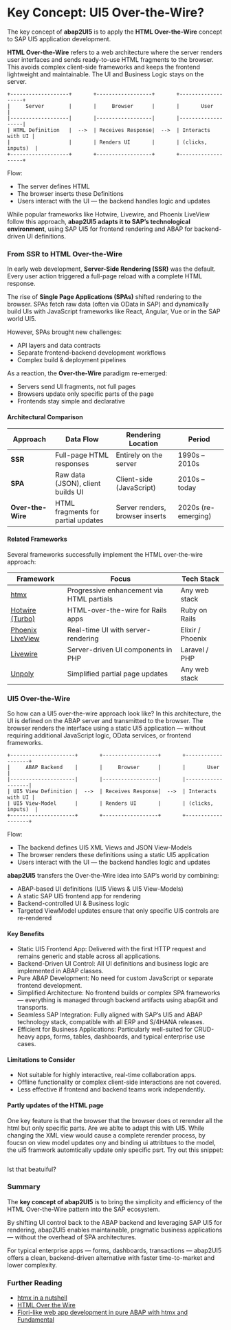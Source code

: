 # Key Concept: UI5 Over-the-Wire?

The key concept of **abap2UI5** is to apply the **HTML Over-the-Wire** concept to SAP UI5 application development.

**HTML Over-the-Wire** refers to a web architecture where the server renders user interfaces and sends ready-to-use HTML fragments to the browser. This avoids complex client-side frameworks and keeps the frontend lightweight and maintainable. The UI and Business Logic stays on the server.

```plaintext
+-------------------+       +------------------+       +-------------------+
|     Server        |       |     Browser      |       |       User        |
|-------------------|       |------------------|       |-------------------|
| HTML Definition   |  -->  | Receives Response|  -->  | Interacts with UI |
|                   |       | Renders UI       |       | (clicks, inputs)  |
+-------------------+       +------------------+       +-------------------+
```
Flow:
- The server defines HTML
- The browser inserts these Definitions
- Users interact with the UI — the backend handles logic and updates

While popular frameworks like Hotwire, Livewire, and Phoenix LiveView follow this approach, **abap2UI5 adapts it to SAP’s technological environment**, using SAP UI5 for frontend rendering and ABAP for backend-driven UI definitions.

### From SSR to HTML Over-the-Wire

In early web development, **Server-Side Rendering (SSR)** was the default. Every user action triggered a full-page reload with a complete HTML response.

The rise of **Single Page Applications (SPAs)** shifted rendering to the browser. SPAs fetch raw data (often via OData in SAP) and dynamically build UIs with JavaScript frameworks like React, Angular, Vue or in the SAP world UI5.

However, SPAs brought new challenges:
- API layers and data contracts
- Separate frontend-backend development workflows
- Complex build & deployment pipelines

As a reaction, the **Over-the-Wire** paradigm re-emerged:
- Servers send UI fragments, not full pages
- Browsers update only specific parts of the page
- Frontends stay simple and declarative

#### Architectural Comparison

| Approach | Data Flow | Rendering Location | Period |
|----------|-----------|-------------------|--------|
| **SSR** | Full-page HTML responses | Entirely on the server | 1990s – 2010s |
| **SPA** | Raw data (JSON), client builds UI | Client-side (JavaScript) | 2010s – today |
| **Over-the-Wire** | HTML fragments for partial updates | Server renders, browser inserts | 2020s (re-emerging) |

#### Related Frameworks

Several frameworks successfully implement the HTML over-the-wire approach:

| Framework             | Focus                                | Tech Stack           |
|-----------------------|--------------------------------------------------|----------------------|
| [htmx](https://htmx.org)                | Progressive enhancement via HTML partials  | Any web stack        |
| [Hotwire (Turbo)](https://hotwired.dev) | HTML-over-the-wire for Rails apps          | Ruby on Rails        |
| [Phoenix LiveView](https://hexdocs.pm/phoenix_live_view) | Real-time UI with server-rendering         | Elixir / Phoenix     |
| [Livewire](https://livewire.laravel.com)         | Server-driven UI components in PHP         | Laravel / PHP        |
| [Unpoly](https://unpoly.com)            | Simplified partial page updates            | Any web stack        |


### UI5 Over-the-Wire

So how can a UI5 over-the-wire approach look like? In this architecture, the UI is defined on the ABAP server and transmitted to the browser. The browser renders the interface using a static UI5 application — without requiring additional JavaScript logic, OData services, or frontend frameworks.

```plaintext
+---------------------+       +------------------+       +-------------------+
|     ABAP Backend    |       |     Browser      |       |       User        |
|---------------------|       |------------------|       |-------------------|
| UI5 View Definition |  -->  | Receives Response|  -->  | Interacts with UI |
| UI5 View-Model      |       | Renders UI       |       | (clicks, inputs)  |
+---------------------+       +------------------+       +-------------------+
```
Flow:
- The backend defines UI5 XML Views and JSON View-Models
- The browser renders these definitions using a static UI5 application
- Users interact with the UI — the backend handles logic and updates


**abap2UI5** transfers the Over-the-Wire idea into SAP’s world by combining:
- ABAP-based UI definitions (UI5 Views & UI5 View-Models)
- A static SAP UI5 frontend app for rendering
- Backend-controlled UI & Business logic
- Targeted ViewModel updates ensure that only specific UI5 controls are re-rendered

#### Key Benefits

- Static UI5 Frontend App: Delivered with the first HTTP request and remains generic and stable across all applications.
- Backend-Driven UI Control: All UI definitions and business logic are implemented in ABAP classes.
- Pure ABAP Development: No need for custom JavaScript or separate frontend development.
- Simplified Architecture: No frontend builds or complex SPA frameworks — everything is managed through backend artifacts using abapGit and transports.
- Seamless SAP Integration: Fully aligned with SAP’s UI5 and ABAP technology stack, compatible with all ERP and S/4HANA releases.
- Efficient for Business Applications: Particularly well-suited for CRUD-heavy apps, forms, tables, dashboards, and typical enterprise use cases.

#### Limitations to Consider

- Not suitable for highly interactive, real-time collaboration apps.
- Offline functionality or complex client-side interactions are not covered.
- Less effective if frontend and backend teams work independently.

#### Partly updates of the HTML page
One key feature is that the browser that the browser does ot rerender all the html but only specific parts. Are we ablte to adapt this with UI5. While changing the XML view would cause a complete rerender process, by foucsn on view model updates ony and binding ui attribtues to the model, the ui5 framwork automtically update only specific psrt. Try out this snippet:
```abap

```
Ist that beatuiful?

### Summary

The **key concept of abap2UI5** is to bring the simplicity and efficiency of the HTML Over-the-Wire pattern into the SAP ecosystem.

By shifting UI control back to the ABAP backend and leveraging SAP UI5 for rendering, abap2UI5 enables maintainable, pragmatic business applications — without the overhead of SPA architectures.

For typical enterprise apps — forms, dashboards, transactions — abap2UI5 offers a clean, backend-driven alternative with faster time-to-market and lower complexity.

### Further Reading
- [htmx in a nutshell](https://htmx.org/docs/#introduction)
- [HTML Over the Wire](https://signalvnoise.com/svn3/html-over-the-wire/)
- [Fiori-like web app development in pure ABAP with htmx and Fundamental](https://community.sap.com/t5/technology-blog-posts-by-members/fiori-like-web-app-development-in-pure-abap-with-htmx-and-fundamental/ba-p/13500763)
